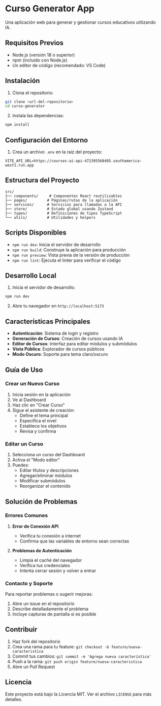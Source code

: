 # Curso Generator App

Una aplicación web para generar y gestionar cursos educativos utilizando IA.

## Requisitos Previos

- Node.js (versión 18 o superior)
- npm (incluido con Node.js)
- Un editor de código (recomendado: VS Code)

## Instalación

1. Clona el repositorio:
```bash
git clone <url-del-repositorio>
cd curso-generator
```

2. Instala las dependencias:
```bash
npm install
```

## Configuración del Entorno

1. Crea un archivo `.env` en la raíz del proyecto:
```env
VITE_API_URL=https://courses-ai-api-472395568495.southamerica-west1.run.app
```

## Estructura del Proyecto

```
src/
├── components/     # Componentes React reutilizables
├── pages/         # Páginas/rutas de la aplicación
├── services/      # Servicios para llamadas a la API
├── store/         # Estado global usando Zustand
├── types/         # Definiciones de tipos TypeScript
└── utils/         # Utilidades y helpers
```

## Scripts Disponibles

- `npm run dev`: Inicia el servidor de desarrollo
- `npm run build`: Construye la aplicación para producción
- `npm run preview`: Vista previa de la versión de producción
- `npm run lint`: Ejecuta el linter para verificar el código

## Desarrollo Local

1. Inicia el servidor de desarrollo:
```bash
npm run dev
```

2. Abre tu navegador en `http://localhost:5173`

## Características Principales

- **Autenticación**: Sistema de login y registro
- **Generación de Cursos**: Creación de cursos usando IA
- **Editor de Cursos**: Interfaz para editar módulos y submódulos
- **Vista Pública**: Explorador de cursos públicos
- **Modo Oscuro**: Soporte para tema claro/oscuro

## Guía de Uso

### Crear un Nuevo Curso

1. Inicia sesión en la aplicación
2. Ve al Dashboard
3. Haz clic en "Crear Curso"
4. Sigue el asistente de creación:
   - Define el tema principal
   - Especifica el nivel
   - Establece los objetivos
   - Revisa y confirma

### Editar un Curso

1. Selecciona un curso del Dashboard
2. Activa el "Modo editor"
3. Puedes:
   - Editar títulos y descripciones
   - Agregar/eliminar módulos
   - Modificar submódulos
   - Reorganizar el contenido

## Solución de Problemas

### Errores Comunes

1. **Error de Conexión API**
   - Verifica tu conexión a internet
   - Confirma que las variables de entorno sean correctas

2. **Problemas de Autenticación**
   - Limpia el caché del navegador
   - Verifica tus credenciales
   - Intenta cerrar sesión y volver a entrar

### Contacto y Soporte

Para reportar problemas o sugerir mejoras:
1. Abre un issue en el repositorio
2. Describe detalladamente el problema
3. Incluye capturas de pantalla si es posible

## Contribuir

1. Haz fork del repositorio
2. Crea una rama para tu feature: `git checkout -b feature/nueva-caracteristica`
3. Commit tus cambios: `git commit -m 'Agrega nueva característica'`
4. Push a la rama: `git push origin feature/nueva-caracteristica`
5. Abre un Pull Request

## Licencia

Este proyecto está bajo la Licencia MIT. Ver el archivo `LICENSE` para más detalles.